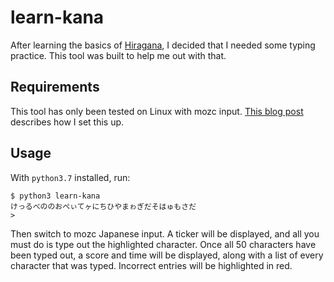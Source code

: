 # learn-kana
After learning the basics of [Hiragana](https://en.wikipedia.org/wiki/Hiragana), I decided that I needed some typing practice. This tool was built to help me out with that.

## Requirements
This tool has only been tested on Linux with mozc input. [This blog post](https://retrylife.ca/blog/2019/08/12/setting-up-ja) describes how I set this up.

## Usage
With `python3.7` installed, run:
```
$ python3 learn-kana
けっるべののおぺぃてヶにちひやまゎぎだそはゅもさだ
> 
```

Then switch to mozc Japanese input. A ticker will be displayed, and all you must do is type out the highlighted character. Once all 50 characters have been typed out, a score and time will be displayed, along with a list of every character that was typed. Incorrect entries will be highlighted in red.